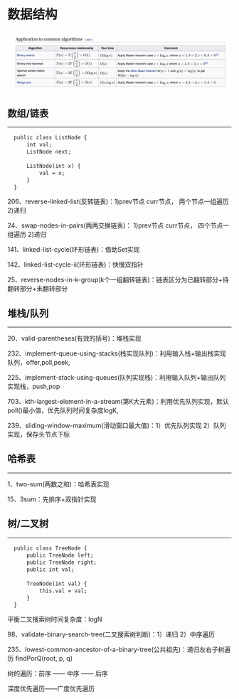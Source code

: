 # 数据结构

<img src="../image/1efa0f87.png" width="800"/>


## 数组/链表
---

```
  public class ListNode {
      int val;
      ListNode next;

      ListNode(int x) {
          val = x;
      }
  }
```

206、reverse-linked-list(反转链表)：1)prev节点 curr节点， 两个节点一组遍历   2)递归

24、swap-nodes-in-pairs(两两交换链表)： 1)prev节点 curr节点， 四个节点一组遍历    2)递归

141、linked-list-cycle(环形链表)：借助Set实现

142、linked-list-cycle-ii(环形链表)：快慢双指针

25、reverse-nodes-in-k-group(k个一组翻转链表)：链表区分为已翻转部分+待翻转部分+未翻转部分


## 堆栈/队列
---

20、valid-parentheses(有效的括号)：堆栈实现

232、implement-queue-using-stacks(栈实现队列)：利用输入栈+输出栈实现队列，offer,poll,peek,

225、implement-stack-using-queues(队列实现栈)：利用输入队列+输出队列实现栈，push,pop

703、kth-largest-element-in-a-stream(第K大元素)：利用优先队列实现，默认poll()最小值，优先队列时间复杂度logK,

239、sliding-window-maximum(滑动窗口最大值)：1）优先队列实现  2）队列实现，保存头节点下标

## 哈希表
---

1、two-sum(两数之和)：哈希表实现

15、3sum：先排序+双指针实现

## 树/二叉树
---

```
  public class TreeNode {
      public TreeNode left;
      public TreeNode right;
      public int val;

      TreeNode(int val) {
          this.val = val;
      }
  }
```

平衡二叉搜索树时间复杂度：logN

98、validate-binary-search-tree(二叉搜索树判断)：1）递归  2）中序遍历

235、lowest-common-ancestor-of-a-binary-tree(公共祖先)：递归左右子树遍历 findPorQ(root, p, q)

树的遍历：前序 —— 中序 —— 后序

深度优先遍历——广度优先遍历



